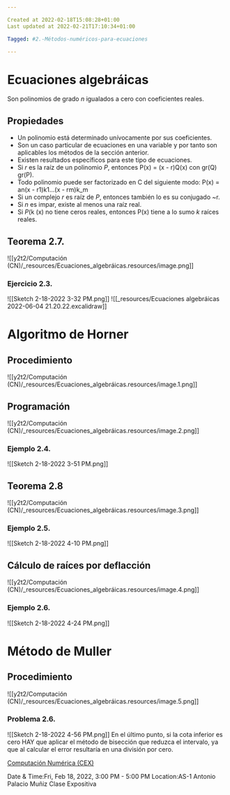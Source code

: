 ```yaml
---

Created at 2022-02-18T15:08:28+01:00
Last updated at 2022-02-21T17:10:34+01:00

Tagged: #2.-Métodos-numéricos-para-ecuaciones

---
```


# Ecuaciones algebráicas
Son polinomios de grado _n_ igualados a cero con coeficientes reales.


## Propiedades

* Un polinomio está determinado unívocamente por sus coeficientes.
* Son un caso particular de ecuaciones en una variable y por tanto son aplicables los métodos de la sección anterior.
* Existen resultados específicos para este tipo de ecuaciones.
* Si _r_ es la raíz de un polinomio _P_, entonces P(x) = (x - r)Q(x) con gr(Q)  gr(P).
* Todo polinomio puede ser factorizado en C del siguiente modo: P(x) = an(x - r1)k1...(x - rm)k_m
* Si un complejo _r_ es raíz de _P_, entonces también lo es su conjugado ~r.
* Si _n_ es impar, existe al menos una raíz real.
* Si _P_(k (x) no tiene ceros reales, entonces P(x) tiene a lo sumo _k_ raíces reales.



## Teorema 2.7.

![[y2t2/Computación (CN)/_resources/Ecuaciones_algebráicas.resources/image.png]]

### Ejercicio 2.3.

![[Sketch 2-18-2022 3-32 PM.png]]
![[_resources/Ecuaciones algebráicas 2022-06-04 21.20.22.excalidraw]]

# Algoritmo de Horner

## Procedimiento

![[y2t2/Computación (CN)/_resources/Ecuaciones_algebráicas.resources/image.1.png]]


## Programación

![[y2t2/Computación (CN)/_resources/Ecuaciones_algebráicas.resources/image.2.png]]


### Ejemplo 2.4.

![[Sketch 2-18-2022 3-51 PM.png]]


## Teorema 2.8

![[y2t2/Computación (CN)/_resources/Ecuaciones_algebráicas.resources/image.3.png]]


### Ejemplo 2.5.

![[Sketch 2-18-2022 4-10 PM.png]]


## Cálculo de raíces por deflacción

![[y2t2/Computación (CN)/_resources/Ecuaciones_algebráicas.resources/image.4.png]]

### Ejemplo 2.6.

![[Sketch 2-18-2022 4-24 PM.png]]


# Método de Muller

## Procedimiento

![[y2t2/Computación (CN)/_resources/Ecuaciones_algebráicas.resources/image.5.png]]


### Problema 2.6.

![[Sketch 2-18-2022 4-56 PM.png]]
En el último punto, si la cota inferior es cero HAY que aplicar el método de bisección que reduzca el intervalo, ya que al calcular el error resultaría en una división por cero.

[Computación Numérica (CEX)](https://www.google.com/calendar/event?eid=XzhkOWxjZ3JmZHByNmFzamtjNHAzNHBiNmNjcm02ZHI1NnNvNjJjajI2OHJqOG9wajYwcTZjY3I2NmdyajBkMzE2ZGlnIHVuZGVyc2NvcmViaXNAbQ)

Date & Time:Fri, Feb 18, 2022, 3:00 PM - 5:00 PM
Location:AS-1
Antonio Palacio Muñiz Clase Expositiva


